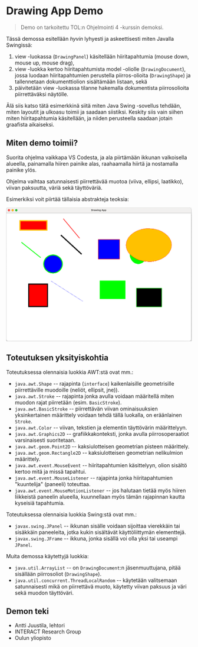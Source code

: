 # Drawing App Demo

> Demo on tarkoitettu TOL:n Ohjelmointi 4 -kurssin demoksi.

Tässä demossa esitellään *hyvin* lyhyesti ja askeettisesti miten Javalla Swingissä:

1. view -luokassa (`DrawingPanel`) käsitellään hiiritapahtumia (mouse down, mouse up, mouse drag),
2. view -luokka kertoo hiiritapahtumista  model -oliolle (`DrawingDocument`), jossa luodaan hiiritapahtumien perustella piirros-olioita (`DrawingShape`) ja tallennetaan dokumenttiolion sisältämään listaan, sekä
3. päivitetään view -luokassa tilanne hakemalla dokumentista piirrosolioita piirrettäväksi näytölle.

Älä siis katso tätä esimerkkinä siitä miten Java Swing -sovellus tehdään, miten layoutit ja ulkoasu toimii ja saadaan siistiksi. Keskity siis vain siihen miten hiiritapahtumia käsitellään, ja niiden perusteella saadaan jotain graafista aikaiseksi.

## Miten demo toimii?

Suorita ohjelma vaikkapa VS Codesta, ja ala piirtämään ikkunan valkoisella alueella, painamalla hiiren painike alas, raahaamalla hiirtä ja nostamalla painike ylös.

Ohjelma vaihtaa satunnaisesti piirrettävää muotoa (viiva, ellipsi, laatikko), viivan paksuutta, väriä sekä täyttöväriä.

Esimerkiksi voit piirtää tällaisia abstrakteja teoksia:

![Teoskynnys tuskin ylittyy](screenshot.png)

## Toteutuksen yksityiskohtia

Toteutuksessa olennaisia luokkia AWT:stä ovat mm.:

* `java.awt.Shape` -- rajapinta (`interface`) kaikenlaisille geometrisille piirrettäville muodoille (neliöt, ellipsit, jne)).
* `java.awt.Stroke` -- rajapinta jonka avulla voidaan määritellä miten muodon rajat piirretään (esim. `BasicStroke`).
* `java.awt.BasicStroke` -- piirrettävän viivan ominaisuuksien yksinkertainen määrittely voidaan tehdä tällä luokalla, on eräänlainen `Stroke`.
* `java.awt.Color` -- viivan, tekstien ja elementin täyttövärin määrittelyyn.
* `java.awt.Graphics2D` -- grafiikkakonteksti, jonka avulla piirrosoperaatiot varsinaisesti suoritetaan.
* `java.awt.geom.Point2D` -- kaksiulotteisen geometrian pisteen määrittely.
* `java.awt.geom.Rectangle2D` -- kaksiulotteisen geometrian nelikulmion määrittely.
* `java.awt.event.MouseEvent` -- hiiritapahtumien käsittelyyn, olion sisältö kertoo mitä ja missä tapahtui.
* `java.awt.event.MouseListener` -- rajapinta jonka hiiritapahtumien "kuuntelija" (paneeli) toteuttaa.
* `java.awt.event.MouseMotionListener` -- jos halutaan tietää myös hiiren liikkeistä paneelin alueella, kuunnellaan myös tämän rajapinnan kautta kyseisiä tapahtumia.

Toteutuksessa olennaisia luokkia Swing:stä ovat mm.:

* `javax.swing.JPanel` -- ikkunan sisälle voidaan sijoittaa vierekkäin tai sisäkkäin paneeleita, jotka kukin sisältävät käyttöliittymän elementtejä.
* `javax.swing.JFrame` -- ikkuna, jonka sisällä voi olla yksi tai useampi `JPanel`.

Muita demossa käytettyjä luokkia:

* `java.util.ArrayList` -- on `DrawingDocument`:n jäsenmuuttujana, pitää sisällään piirrosoliot (`DrawingShape`).
* `java.util.concurrent.ThreadLocalRandom` -- käytetään valitsemaan satunnaisesti mikä on piirrettävä muoto, käytetty viivan paksuus ja väri sekä muodon täyttöväri.

## Demon teki

* Antti Juustila, lehtori
* INTERACT Research Group
* Oulun yliopisto